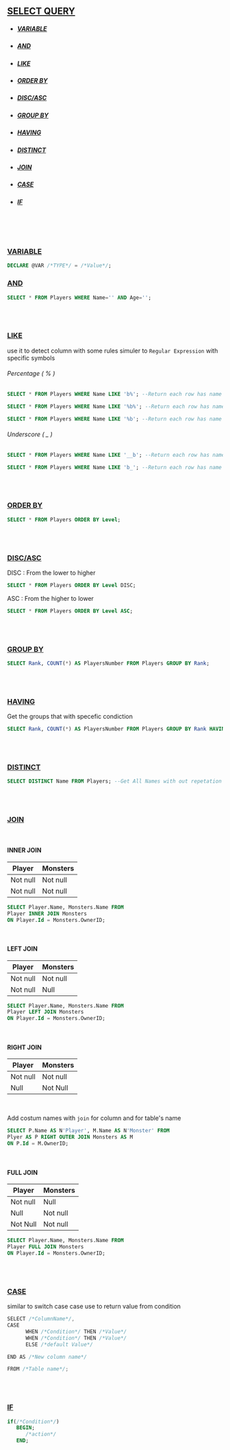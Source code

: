 ## [SELECT QUERY](#select-query)
* ##### [VARIABLE](#variable)
* ##### [AND](#and)
* ##### [LIKE](#like)
* ##### [ORDER BY](#order-by)
* ##### [DISC/ASC](#disc-asc)
* ##### [GROUP BY](#group-by)
* ##### [HAVING](#having)
* ##### [DISTINCT](#distinct)
* ##### [JOIN](#join)
* ##### [CASE](#case)
* ##### [IF](#if)

<br><br><br>

### [VARIABLE](#variable)

```sql
DECLARE @VAR /*TYPE*/ = /*Value*/;
```

### [AND](#and)
```sql
SELECT * FROM Players WHERE Name='' AND Age='';
```


<br><br>

### [LIKE](#like)
use it to detect column with some rules simuler to `Regular Expression` with specific symbols

###### Percentage ( % )

```sql
SELECT * FROM Players WHERE Name LIKE 'b%'; --Return each row has name start with "b"
```

```sql
SELECT * FROM Players WHERE Name LIKE '%b%'; --Return each row has name containes "b"
```

```sql
SELECT * FROM Players WHERE Name LIKE '%b'; --Return each row has name ends with "b"
```

###### Underscore ( _ )
```sql
SELECT * FROM Players WHERE Name LIKE '__b'; --Return each row has name with length of 3  and ending with "b"
```

```sql
SELECT * FROM Players WHERE Name LIKE 'b_'; --Return each row has name with length of 2  and ending with "b"
```


<br><br>

### [ORDER BY](#order-by)

```sql
SELECT * FROM Players ORDER BY Level;
```

<br><br>

### [DISC/ASC](#disc-asc)

DISC : From the lower to higher 
```sql
SELECT * FROM Players ORDER BY Level DISC;
```

ASC : From the higher to lower
```sql
SELECT * FROM Players ORDER BY Level ASC;
```

<br><br>



### [GROUP BY](#group-by)
 
```sql
SELECT Rank, COUNT(*) AS PlayersNumber FROM Players GROUP BY Rank;
```

<br><br>


### [HAVING](#having)

Get the groups that with specefic condiction  
```sql
SELECT Rank, COUNT(*) AS PlayersNumber FROM Players GROUP BY Rank HAVING COUNT(*)>2; -- Return each group that count of rows more then 2
```

<br><br>



### [DISTINCT](#distinct)
```sql
SELECT DISTINCT Name FROM Players; --Get All Names with out repetation
```

<br><br>


### [JOIN](#join)


<br>

#### INNER JOIN

| Player | Monsters |
|--------|----------|
| Not null | Not null |
| Not null | Not null |

```sql
SELECT Player.Name, Monsters.Name FROM 
Player INNER JOIN Monsters
ON Player.Id = Monsters.OwnerID; 
```

<br>



#### LEFT JOIN

| Player | Monsters |
|--------------|--------------|
| Not null | Not null |
| Not null | Null |

```sql
SELECT Player.Name, Monsters.Name FROM 
Player LEFT JOIN Monsters
ON Player.Id = Monsters.OwnerID; 
```


<br>



#### RIGHT JOIN

| Player | Monsters |
|--------------|--------------|
| Not null | Not null |
| Null | Not Null |

<br>

Add costum names with `join` for column and for table's name  
```sql
SELECT P.Name AS N'Player', M.Name AS N'Monster' FROM 
Plyer AS P RIGHT OUTER JOIN Monsters AS M
ON P.Id = M.OwnerID; 
```

<br>

#### FULL JOIN

| Player | Monsters |
|--------|----------|
| Not null | Null |
| Null | Not null |
| Not Null | Not null |

```sql
SELECT Player.Name, Monsters.Name FROM 
Player FULL JOIN Monsters
ON Player.Id = Monsters.OwnerID; 
```
<br><br>

### [CASE](#case)

similar to switch case case use to return value from condition 
```cs
SELECT /*ColumnName*/, 
CASE  
      WHEN /*Condition*/ THEN /*Value*/
      WHEN /*Condition*/ THEN /*Value*/
      ELSE /*default Value*/

END AS /*New column name*/

FROM /*Table name*/;
```

<br><br>

### [IF](#if)

```sql
if(/*Condition*/)
   BEGIN;
      /*action*/
   END;
```